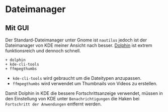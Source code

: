 # Dateimanager

## Mit GUI

Der Standard-Dateimanager unter Gnome ist `nautilus` jedoch ist der Dateimanager von KDE meiner Ansicht nach besser. [Dolphin](https://wiki.archlinux.org/index.php/Dolphin) ist extrem funktionsreich und dennoch schnell.

    + dolphin
    + kde-cli-tools
    + ffmpegthumbs

* `kde-cli-tools` wird gebraucht um die Dateitypen anzupassen.
* `ffmpegthumbs` wird verwendet um Thumbnails von Videos zu erstellen.

Damit Dolphin in KDE die bessere Fortschrittsanzeige verwendet, müssen in den Einstellung von KDE unter `Benachrichtigungen` die Haken bei `Fortschritt der Anwendungen` entfernt werden.





